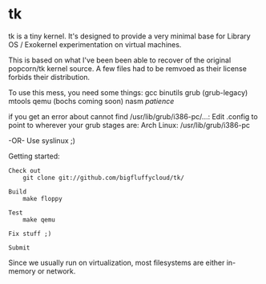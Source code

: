 tk
==
tk is a tiny kernel. It's designed to provide a very
minimal base for Library OS / Exokernel experimentation on virtual machines.


This is based on what I've been been able to recover of the original
popcorn/tk kernel source. A few files had to be remvoed as their license
forbids their distribution.

To use this mess, you need some things:
	gcc
	binutils
	grub (grub-legacy)
	mtools
	qemu (bochs coming soon)
	nasm
	*patience*

if you get an error about cannot find /usr/lib/grub/i386-pc/...:
	Edit .config to point to wherever your grub stages are:
		Arch Linux: /usr/lib/grub/i386-pc

-OR-
	Use syslinux ;)

Getting started:

	Check out
		git clone git://github.com/bigfluffycloud/tk/

	Build
		make floppy

	Test
		make qemu

	Fix stuff ;)

	Submit


Since we usually run on virtualization, most filesystems are either in-memory or network.